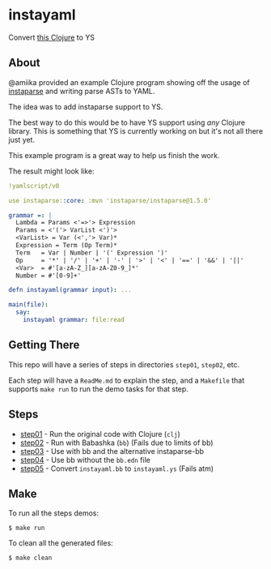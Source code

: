 instayaml
=========

Convert [this Clojure](https://github.com/yaml/yamlscript/issues/216) to YS


## About

@amiika provided an example Clojure program showing off the usage of
[instaparse](https://github.com/Engelberg/instaparse) and writing parse ASTs
to YAML.

The idea was to add instaparse support to YS.

The best way to do this would be to have YS support using *any* Clojure
library.
This is something that YS is currently working on but it's not all there just
yet.

This example program is a great way to help us finish the work.

The result might look like:

```yaml
!yamlscript/v0

use instaparse::core: :mvn 'instaparse/instaparse@1.5.0'

grammar =: |
  Lambda = Params <'=>'> Expression
  Params = <'('> VarList <')'>
  <VarList> = Var (<','> Var)*
  Expression = Term (Op Term)*
  Term   = Var | Number | '(' Expression ')'
  Op     = '*' | '/' | '+' | '-' | '>' | '<' | '==' | '&&' | '||'
  <Var>  = #'[a-zA-Z_][a-zA-Z0-9_]*'
  Number = #'[0-9]+'

defn instayaml(grammar input): ...

main(file):
  say:
    instayaml grammar: file:read
```


## Getting There

This repo will have a series of steps in directories `step01`, `step02`, etc.

Each step will have a `ReadMe.md` to explain the step, and a `Makefile` that
supports `make run` to run the demo tasks for that step.


## Steps

* [step01](step01) - Run the original code with Clojure (`clj`)
* [step02](step02) - Run with Babashka (`bb`) (Fails due to limits of bb)
* [step03](step03) - Use with bb and the alternative instaparse-bb
* [step04](step04) - Use bb without the `bb.edn` file
* [step05](step05) - Convert `instayaml.bb` to `instayaml.ys` (Fails atm)


## Make

To run all the steps demos:
```
$ make run
```

To clean all the generated files:

```
$ make clean
```
